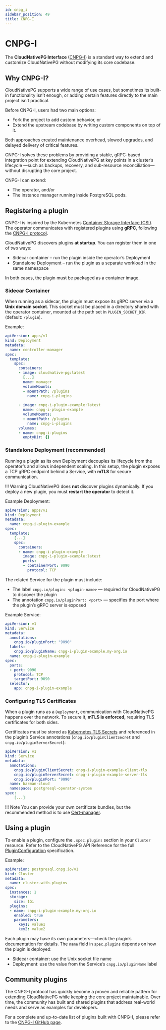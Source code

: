 ```yaml
---
id: cnpg_i
sidebar_position: 49
title: CNPG-I
---
```


# CNPG-I
<!-- SPDX-License-Identifier: CC-BY-4.0 -->

The **CloudNativePG Interface** ([CNPG-I](https://github.com/cloudnative-pg/cnpg-i))
is a standard way to extend and customize CloudNativePG without modifying its
core codebase.

## Why CNPG-I?

CloudNativePG supports a wide range of use cases, but sometimes its built-in
functionality isn’t enough, or adding certain features directly to the main
project isn’t practical.

Before CNPG-I, users had two main options:

- Fork the project to add custom behavior, or
- Extend the upstream codebase by writing custom components on top of it.

Both approaches created maintenance overhead, slowed upgrades, and delayed delivery of critical features.

CNPG-I solves these problems by providing a stable, gRPC-based integration
point for extending CloudNativePG at key points in a cluster’s lifecycle —such
as backups, recovery, and sub-resource reconciliation— without disrupting the
core project.

CNPG-I can extend:

- The operator, and/or
- The instance manager running inside PostgreSQL pods.

## Registering a plugin

CNPG-I is inspired by the Kubernetes
[Container Storage Interface (CSI)](https://kubernetes.io/blog/2019/01/15/container-storage-interface-ga/).
The operator communicates with registered plugins using **gRPC**, following the
[CNPG-I protocol](https://github.com/cloudnative-pg/cnpg-i/blob/main/docs/protocol.md).

CloudNativePG discovers plugins **at startup**. You can register them in one of two ways:

- Sidecar container – run the plugin inside the operator’s Deployment
- Standalone Deployment – run the plugin as a separate workload in the same
  namespace

In both cases, the plugin must be packaged as a container image.

### Sidecar Container

When running as a sidecar, the plugin must expose its gRPC server via a **Unix
domain socket**. This socket must be placed in a directory shared with the
operator container, mounted at the path set in `PLUGIN_SOCKET_DIR` (default:
`/plugin`).

Example:

```yaml
apiVersion: apps/v1
kind: Deployment
metadata:
  name: controller-manager
spec:
  template:
    spec:
      containers:
      - image: cloudnative-pg:latest
        [...]
        name: manager
        volumeMounts:
        - mountPath: /plugins
          name: cnpg-i-plugins
            
      - image: cnpg-i-plugin-example:latest
        name: cnpg-i-plugin-example
        volumeMounts:
        - mountPath: /plugins
          name: cnpg-i-plugins
      volumes:
      - name: cnpg-i-plugins
        emptyDir: {}
```

### Standalone Deployment (recommended)

Running a plugin as its own Deployment decouples its lifecycle from the
operator’s and allows independent scaling. In this setup, the plugin exposes a
TCP gRPC endpoint behind a Service, with **mTLS** for secure communication.

!!! Warning
    CloudNativePG does **not** discover plugins dynamically. If you deploy a new
    plugin, you must **restart the operator** to detect it.

Example Deployment:

```yaml
apiVersion: apps/v1
kind: Deployment
metadata:
  name: cnpg-i-plugin-example
spec:
  template:
    [...]
    spec:
      containers:
      - name: cnpg-i-plugin-example
        image: cnpg-i-plugin-example:latest
        ports:
        - containerPort: 9090
          protocol: TCP
```

The related Service for the plugin must include:

- The label `cnpg.io/plugin: <plugin-name>` — required for CloudNativePG to
  discover the plugin
- The annotation `cnpg.io/pluginPort: <port>` — specifies the port where the
  plugin’s gRPC server is exposed

Example Service:

```yaml
apiVersion: v1
kind: Service
metadata:
  annotations:
    cnpg.io/pluginPort: "9090"
  labels:
    cnpg.io/pluginName: cnpg-i-plugin-example.my-org.io
  name: cnpg-i-plugin-example
spec:
  ports:
  - port: 9090
    protocol: TCP
    targetPort: 9090
  selector:
    app: cnpg-i-plugin-example
```

### Configuring TLS Certificates

When a plugin runs as a `Deployment`, communication with CloudNativePG happens
over the network. To secure it, **mTLS is enforced**, requiring TLS
certificates for both sides.

Certificates must be stored as [Kubernetes TLS Secrets](https://kubernetes.io/docs/concepts/configuration/secret/#tls-secrets)
and referenced in the plugin’s Service annotations
(`cnpg.io/pluginClientSecret` and `cnpg.io/pluginServerSecret`):

```yaml
apiVersion: v1
kind: Service
metadata:
  annotations:
    cnpg.io/pluginClientSecret: cnpg-i-plugin-example-client-tls
    cnpg.io/pluginServerSecret: cnpg-i-plugin-example-server-tls
    cnpg.io/pluginPort: "9090"
  name: barman-cloud
  namespace: postgresql-operator-system
spec:
    [...]
```

!!! Note
    You can provide your own certificate bundles, but the recommended method is
    to use [Cert-manager](https://cert-manager.io).

## Using a plugin

To enable a plugin, configure the `.spec.plugins` section in your `Cluster`
resource. Refer to the CloudNativePG API Reference for the full
[PluginConfiguration](https://cloudnative-pg.io/documentation/current/cloudnative-pg.v1/#postgresql-cnpg-io-v1-PluginConfiguration)
specification.

Example:

```yaml
apiVersion: postgresql.cnpg.io/v1
kind: Cluster
metadata:
  name: cluster-with-plugins
spec:
  instances: 1
  storage:
    size: 1Gi
  plugins:
  - name: cnpg-i-plugin-example.my-org.io
    enabled: true
    parameters:
      key1: value1
      key2: value2
```

Each plugin may have its own parameters—check the plugin’s documentation for
details. The `name` field in `spec.plugins` depends on how the plugin is
deployed:

- Sidecar container: use the Unix socket file name
- Deployment: use the value from the Service’s `cnpg.io/pluginName` label

## Community plugins

The CNPG-I protocol has quickly become a proven and reliable pattern for
extending CloudNativePG while keeping the core project maintainable.
Over time, the community has built and shared plugins that address real-world
needs and serve as examples for developers.

For a complete and up-to-date list of plugins built with CNPG-I, please refer to the
[CNPG-I GitHub page](https://github.com/cloudnative-pg/cnpg-i?tab=readme-ov-file#projects-built-with-cnpg-i).
